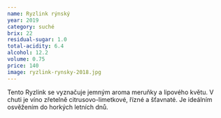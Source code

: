 ```yaml
---
name: Ryzlink rýnský
year: 2019
category: suché
brix: 22
residual-sugar: 1.0
total-acidity: 6.4
alcohol: 12.2
volume: 0.75
price: 140
image: ryzlink-rynsky-2018.jpg
---
```


Tento Ryzlink se vyznačuje jemným aroma meruňky a lipového květu. V chuti je víno zřetelně citrusovo-limetkové, řízné a šťavnaté. Je ideálním osvěžením do horkých letních dnů.
